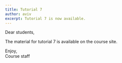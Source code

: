 ```yaml
---
title: Tutorial 7
author: aviv
excerpt: Tutorial 7 is now available.
---
```


Dear students,

The material for tutorial 7 is available on the course site.

Enjoy,  
Course staff


